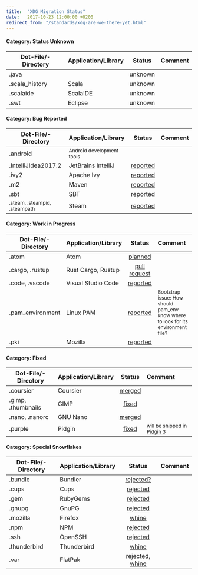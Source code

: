 ```yaml
---
title:  "XDG Migration Status"
date:   2017-10-23 12:00:00 +0200
redirect_from: "/standards/xdg-are-we-there-yet.html"
---
```


#### Category: Status Unknown

Dot-File/-Directory | Application/Library | Status  | Comment
------------------- | :------------------ | :-----: | :------
.java               |                     | unknown |
.scala_history      | Scala               | unknown |
.scalaide           | ScalaIDE            | unknown |
.swt                | Eclipse             | unknown |


#### Category: Bug Reported

Dot-File/-Directory | Application/Library | Status   | Comment
------------------- | :------------------ | :------: | :---
.android            | <small>Android development tools</small> |          |
.IntelliJIdea2017.2 | JetBrains IntelliJ  | [reported](https://youtrack.jetbrains.com/issue/IDEA-22407) |
.ivy2               | Apache Ivy          | [reported](https://issues.apache.org/jira/browse/IVY-1502) |
.m2                 | Maven               | [reported](http://maven.40175.n5.nabble.com/Implementing-XDG-base-directory-support-td5903021.html)
.sbt                | SBT                 | [reported](https://github.com/sbt/sbt/issues/3681) |
<small>.steam, .steampid, .steampath</small> | Steam     | [reported](https://github.com/ValveSoftware/steam-for-linux/issues/1890)


#### Category: Work in Progress

Dot-File/-Directory | Application/Library | Status   | Comment
------------------- | :------------------ | :------: | :---
.atom               | Atom                | [planned](https://github.com/atom/atom/issues/8281) |
.cargo, .rustup     | Rust Cargo, Rustup  | [pull request](https://github.com/rust-lang/cargo/pull/5183) |
.code, .vscode      | Visual Studio Code  | [reported](https://github.com/Microsoft/vscode/issues/3884) |
.pam_environment    | Linux PAM           | [reported](https://github.com/linux-pam/linux-pam/issues/7) | <small>Bootstrap issue: How should pam_env know where to look for its environment file?</small>
.pki                | Mozilla             | [reported](https://bugzilla.mozilla.org/show_bug.cgi?id=818686) |


#### Category: Fixed

Dot-File/-Directory | Application/Library | Status   | Comment
------------------- | :------------------ | :------: | :---
.coursier           | Coursier            | [merged](https://github.com/coursier/coursier/pull/676) |
.gimp, .thumbnails  | GIMP                | [fixed](https://wiki.gimp.org/wiki/Roadmap#GIMP_2.10) |
.nano, .nanorc      | GNU Nano            | [merged](http://git.savannah.gnu.org/cgit/nano.git/commit/?id=c16e79b612eb8e061a4bd0b5f187c37a036fc403) |
.purple             | Pidgin              | [fixed](https://developer.pidgin.im/ticket/10029) | <small>will be shipped in [Pidgin 3](https://developer.pidgin.im/wiki/Roadmap3.0.0)</small>


#### Category: Special Snowflakes

Dot-File/-Directory | Application/Library | Status   | Comment
------------------- | :------------------ | :------: | :---
.bundle             | Bundler             | [rejected?](https://github.com/bundler/bundler/issues/4333) |
.cups               | Cups                | [rejected](https://github.com/apple/cups/issues/4243) |
.gem                | RubyGems            | [rejected](https://github.com/rubygems/rubygems/issues/1599) |
.gnupg              | GnuPG               | [rejected](https://dev.gnupg.org/T1456) |
.mozilla            | Firefox             | [whine](https://bugzilla.mozilla.org/show_bug.cgi?id=259356) |
.npm                | NPM                 | [rejected](https://github.com/npm/npm/issues/6675) |
.ssh                | OpenSSH             | [rejected](https://bugzilla.mindrot.org/show_bug.cgi?id=2050) |
.thunderbird        | Thunderbird         | [whine](https://bugzilla.mozilla.org/show_bug.cgi?id=735285) |
.var                | FlatPak             | [rejected](https://github.com/flatpak/flatpak/issues/46), [whine](https://github.com/flatpak/flatpak.github.io/issues/191) |

